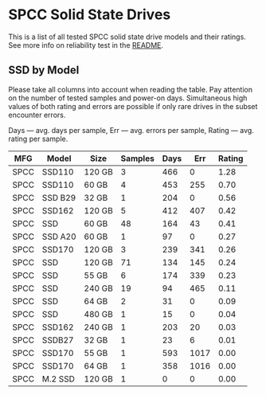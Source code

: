 SPCC Solid State Drives
=======================

This is a list of all tested SPCC solid state drive models and their ratings. See
more info on reliability test in the [README](https://github.com/linuxhw/SMART).

SSD by Model
------------

Please take all columns into account when reading the table. Pay attention on the
number of tested samples and power-on days. Simultaneous high values of both rating
and errors are possible if only rare drives in the subset encounter errors.

Days   — avg. days per sample,
Err    — avg. errors per sample,
Rating — avg. rating per sample.

| MFG       | Model              | Size   | Samples | Days  | Err   | Rating |
|-----------|--------------------|--------|---------|-------|-------|--------|
| SPCC      | SSD110             | 120 GB | 3       | 466   | 0     | 1.28   |
| SPCC      | SSD110             | 60 GB  | 4       | 453   | 255   | 0.70   |
| SPCC      | SSD B29            | 32 GB  | 1       | 204   | 0     | 0.56   |
| SPCC      | SSD162             | 120 GB | 5       | 412   | 407   | 0.42   |
| SPCC      | SSD                | 60 GB  | 48      | 164   | 43    | 0.41   |
| SPCC      | SSD A20            | 60 GB  | 1       | 97    | 0     | 0.27   |
| SPCC      | SSD170             | 120 GB | 3       | 239   | 341   | 0.26   |
| SPCC      | SSD                | 120 GB | 71      | 134   | 145   | 0.24   |
| SPCC      | SSD                | 55 GB  | 6       | 174   | 339   | 0.23   |
| SPCC      | SSD                | 240 GB | 19      | 94    | 465   | 0.11   |
| SPCC      | SSD                | 64 GB  | 2       | 31    | 0     | 0.09   |
| SPCC      | SSD                | 480 GB | 1       | 15    | 0     | 0.04   |
| SPCC      | SSD162             | 240 GB | 1       | 203   | 20    | 0.03   |
| SPCC      | SSDB27             | 32 GB  | 1       | 23    | 6     | 0.01   |
| SPCC      | SSD170             | 55 GB  | 1       | 593   | 1017  | 0.00   |
| SPCC      | SSD170             | 64 GB  | 1       | 358   | 1016  | 0.00   |
| SPCC      | M.2 SSD            | 120 GB | 1       | 0     | 0     | 0.00   |
